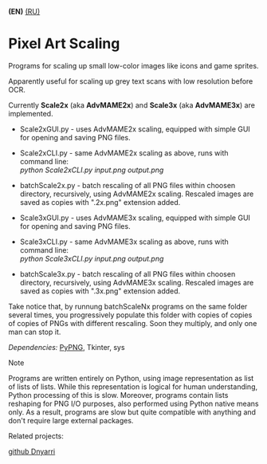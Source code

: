 **(EN)** [(RU)](README.RU.md)

# Pixel Art Scaling

Programs for scaling up small low-color images like icons and game sprites.

Apparently useful for scaling up grey text scans with low resolution before OCR.

Currently **Scale2x** (aka **AdvMAME2x**) and **Scale3x** (aka **AdvMAME3x**) are implemented.

- Scale2xGUI.py - uses AdvMAME2x scaling, equipped with simple GUI for opening and saving PNG files.
- Scale2xCLI.py - same AdvMAME2x scaling as above, runs with command line:  
        *python Scale2xCLI.py input.png output.png*
- batchScale2x.py - batch rescaling of all PNG files within choosen directory, recursively, using AdvMAME2x scaling. Rescaled images are saved as copies with ".2x.png" extension added.

- Scale3xGUI.py - uses AdvMAME3x scaling, equipped with simple GUI for opening and saving PNG files.
- Scale3xCLI.py - same AdvMAME3x scaling as above, runs with command line:  
        *python Scale3xCLI.py input.png output.png*
- batchScale3x.py - batch rescaling of all PNG files within choosen directory, recursively, using AdvMAME3x scaling. Rescaled images are saved as copies with ".3x.png" extension added.

Take notice that, by runnung batchScaleNx programs on the same folder several times, you progressively populate this folder with copies of copies of copies of PNGs with different rescaling. Soon they multiply, and only one man can stop it.


*Dependencies:* [PyPNG](https://gitlab.com/drj11/pypng), Tkinter, sys

> [!NOTE]
> Programs are written entirely on Python, using image representation as list of lists of lists.
> While this representation is logical for human understanding, Python processing of this is slow.
> Moreover, programs contain lists reshaping for PNG I/O purposes, also performed using Python native means only.
> As a result, programs are slow but quite compatible with anything and don't require large external packages.

Related projects:

[github Dnyarri](https://github.com/Dnyarri)
